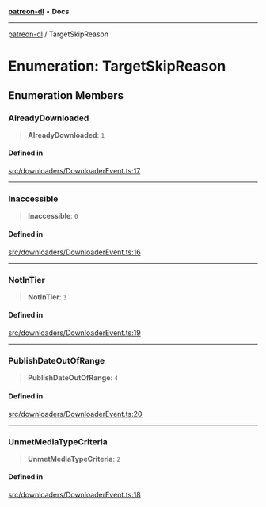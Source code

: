 [**patreon-dl**](../README.md) • **Docs**

***

[patreon-dl](../README.md) / TargetSkipReason

# Enumeration: TargetSkipReason

## Enumeration Members

### AlreadyDownloaded

> **AlreadyDownloaded**: `1`

#### Defined in

[src/downloaders/DownloaderEvent.ts:17](https://github.com/patrickkfkan/patreon-dl/blob/7c1cd2021db5cdb3733758940f1bc6aab660b08d/src/downloaders/DownloaderEvent.ts#L17)

***

### Inaccessible

> **Inaccessible**: `0`

#### Defined in

[src/downloaders/DownloaderEvent.ts:16](https://github.com/patrickkfkan/patreon-dl/blob/7c1cd2021db5cdb3733758940f1bc6aab660b08d/src/downloaders/DownloaderEvent.ts#L16)

***

### NotInTier

> **NotInTier**: `3`

#### Defined in

[src/downloaders/DownloaderEvent.ts:19](https://github.com/patrickkfkan/patreon-dl/blob/7c1cd2021db5cdb3733758940f1bc6aab660b08d/src/downloaders/DownloaderEvent.ts#L19)

***

### PublishDateOutOfRange

> **PublishDateOutOfRange**: `4`

#### Defined in

[src/downloaders/DownloaderEvent.ts:20](https://github.com/patrickkfkan/patreon-dl/blob/7c1cd2021db5cdb3733758940f1bc6aab660b08d/src/downloaders/DownloaderEvent.ts#L20)

***

### UnmetMediaTypeCriteria

> **UnmetMediaTypeCriteria**: `2`

#### Defined in

[src/downloaders/DownloaderEvent.ts:18](https://github.com/patrickkfkan/patreon-dl/blob/7c1cd2021db5cdb3733758940f1bc6aab660b08d/src/downloaders/DownloaderEvent.ts#L18)
